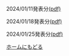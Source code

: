 2024/01/11発表分[(pdf)](grad-seminar/2024-01-11.pdf)

2024/01/18発表分[(pdf)](grad-seminar-2024-01/2024-01-18.pdf)

2024/01/25発表分[(pdf)](grad-seminar-2024-01/2024-01-25.pdf)

[ホームにもどる](index.md)